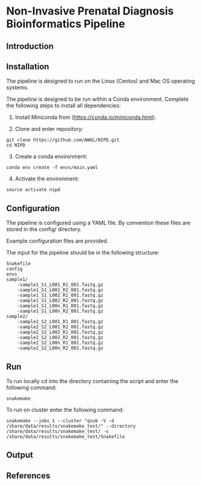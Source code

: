 # Non-Invasive Prenatal Diagnosis Bioinformatics Pipeline

## Introduction

## Installation

The pipeline is designed to run on the Linux (Centos) and Mac OS operating systems.

The pipeline is designed to be run within a Conda environment. Complete the following steps to install all dependencies:

1) Install Miniconda from (https://conda.io/miniconda.html).

2) Clone and enter repository:

```
git clone https://github.com/AWGL/NIPD.git
cd NIPD

```

3) Create a conda environment:

`conda env create -f envs/main.yaml`

4) Activate the environment:

`source activate nipd`

## Configuration

The pipeline is configured using a YAML file. By convention these files are stored in the config/ directory.

Example configuration files are provided.

The input for the pipeline should be in the following structure:

```
Snakefile
config
envs
sample1/
	-sample1_S1_L001_R1_001.fastq.gz
	-sample1_S1_L001_R2_001.fastq.gz
	-sample1_S1_L002_R1_001.fastq.gz
	-sample1_S1_L002_R2_001.fastq.gz
	-sample1_S1_L00n_R1_001.fastq.gz
	-sample1_S1_L00n_R2_001.fastq.gz
sample2/
	-sample2_S2_L001_R1_001.fastq.gz
	-sample2_S2_L001_R2_001.fastq.gz
	-sample2_S2_L002_R1_001.fastq.gz
	-sample2_S2_L002_R2_001.fastq.gz
	-sample2_S2_L00n_R1_001.fastq.gz
	-sample2_S2_L00n_R2_001.fastq.gz
```


## Run

To run locally cd into the directory containing the script and enter the following command:

`snakemake`

To run on cluster enter the following command:

`snakemake --jobs 1 --cluster "qsub -V -d /share/data/results/snakemake_test/" --directory /share/data/results/snakemake_test/ -s /share/data/results/snakemake_test/Snakefile `

## Output

## References